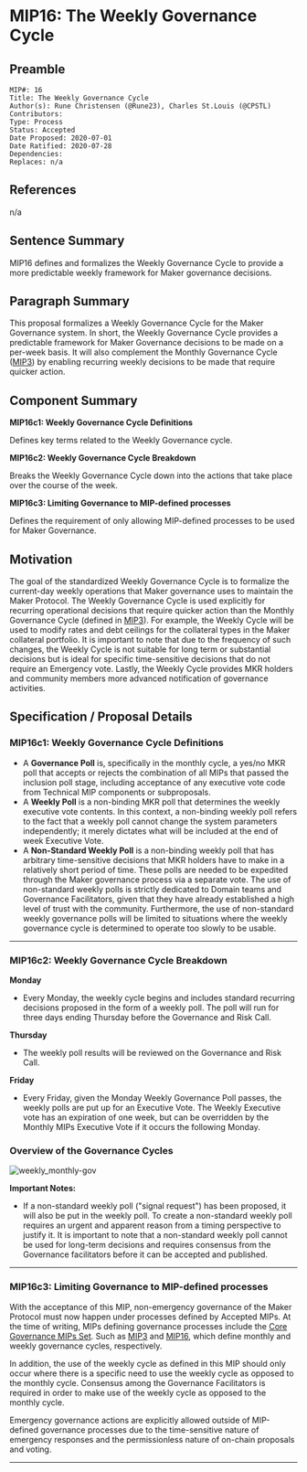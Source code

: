 # MIP16: The Weekly Governance Cycle

## Preamble

```
MIP#: 16
Title: The Weekly Governance Cycle
Author(s): Rune Christensen (@Rune23), Charles St.Louis (@CPSTL)
Contributors:
Type: Process
Status: Accepted
Date Proposed: 2020-07-01
Date Ratified: 2020-07-28
Dependencies:
Replaces: n/a
```

## References

n/a

## Sentence Summary

MIP16 defines and formalizes the Weekly Governance Cycle to provide a more predictable weekly framework for Maker governance decisions.

## Paragraph Summary

This proposal formalizes a Weekly Governance Cycle for the Maker Governance system. In short, the Weekly Governance Cycle provides a predictable framework for Maker Governance decisions to be made on a per-week basis. It will also complement the Monthly Governance Cycle ([MIP3](https://github.com/makerdao/mips/blob/master/MIP3/mip3.md)) by enabling recurring weekly decisions to be made that require quicker action.

## Component Summary

**MIP16c1: Weekly Governance Cycle Definitions**

Defines key terms related to the Weekly Governance cycle.

**MIP16c2: Weekly Governance Cycle Breakdown**

Breaks the Weekly Governance Cycle down into the actions that take place over the course of the week.

**MIP16c3: Limiting Governance to MIP-defined processes**

Defines the requirement of only allowing MIP-defined processes to be used for Maker Governance.

## Motivation

The goal of the standardized Weekly Governance Cycle is to formalize the current-day weekly operations that Maker governance uses to maintain the Maker Protocol. The Weekly Governance Cycle is used explicitly for recurring operational decisions that require quicker action than the Monthly Governance Cycle (defined in [MIP3](https://github.com/makerdao/mips/blob/master/MIP3/mip3.md)). For example, the Weekly Cycle will be used to modify rates and debt ceilings for the collateral types in the Maker collateral portfolio. It is important to note that due to the frequency of such changes, the Weekly Cycle is not suitable for long term or substantial decisions but is ideal for specific time-sensitive decisions that do not require an Emergency vote. Lastly, the Weekly Cycle provides MKR holders and community members more advanced notification of governance activities.

## Specification / Proposal Details

### MIP16c1: Weekly Governance Cycle Definitions

- A **Governance Poll** is, specifically in the monthly cycle, a yes/no MKR poll that accepts or rejects the combination of all MIPs that passed the inclusion poll stage, including acceptance of any executive vote code from Technical MIP components or subproposals.
- A **Weekly Poll** is a non-binding MKR poll that determines the weekly executive vote contents. In this context, a non-binding weekly poll refers to the fact that a weekly poll cannot change the system parameters independently; it merely dictates what will be included at the end of week Executive Vote.
- A **Non-Standard Weekly Poll** is a non-binding weekly poll that has arbitrary time-sensitive decisions that MKR holders have to make in a relatively short period of time. These polls are needed to be expedited through the Maker governance process via a separate vote. The use of non-standard weekly polls is strictly dedicated to Domain teams and Governance Facilitators, given that they have already established a high level of trust with the community. Furthermore, the use of non-standard weekly governance polls will be limited to situations where the weekly governance cycle is determined to operate too slowly to be usable.

---

### MIP16c2: Weekly Governance Cycle Breakdown

**Monday**

- Every Monday, the weekly cycle begins and includes standard recurring decisions proposed in the form of a weekly poll. The poll will run for three days ending Thursday before the Governance and Risk Call.

**Thursday**

- The weekly poll results will be reviewed on the Governance and Risk Call.

**Friday**

- Every Friday, given the Monday Weekly Governance Poll passes, the weekly polls are put up for an Executive Vote. The Weekly Executive vote has an expiration of one week, but can be overridden by the Monthly MIPs Executive Vote if it occurs the following Monday.

### Overview of the Governance Cycles

![weekly_monthly-gov](https://user-images.githubusercontent.com/32653033/85932289-b0dc7880-b898-11ea-8a11-b1379dde04fb.png)

**Important Notes:**
- If a non-standard weekly poll ("signal request") has been proposed, it will also be put in the weekly poll. To create a non-standard weekly poll requires an urgent and apparent reason from a timing perspective to justify it. It is important to note that a non-standard weekly poll cannot be used for long-term decisions and requires consensus from the Governance facilitators before it can be accepted and published.

---
### MIP16c3: Limiting Governance to MIP-defined processes

With the acceptance of this MIP, non-emergency governance of the Maker Protocol must now happen under processes defined by Accepted MIPs. At the time of writing, MIPs defining governance processes include the [Core Governance MIPs Set](https://github.com/makerdao/mips#core-governance-framework). Such as [MIP3](https://github.com/makerdao/mips/tree/master/MIP3) and [MIP16](https://github.com/makerdao/mips/blob/RFC/MIP16/mip16.md), which define monthly and weekly governance cycles, respectively.

In addition, the use of the weekly cycle as defined in this MIP should only occur where there is a specific need to use the weekly cycle as opposed to the monthly cycle. Consensus among the Governance Facilitators is required in order to make use of the weekly cycle as opposed to the monthly cycle.

Emergency governance actions are explicitly allowed outside of MIP-defined governance processes due to the time-sensitive nature of emergency responses and the permissionless nature of on-chain proposals and voting.

---
